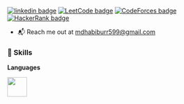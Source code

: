  <!-- <img align="center" src="https://github.com/samiunblack/samiunblack/blob/main/haeader-2.png" alt="header image"></img>
<p align="center">I'm a backend-focused software engineer with proficiency in frontend development and a passion for competitive programming.</p>

<br> -->

<!--  /-->

<a href="https://www.linkedin.com/in/habib599"><img src="https://img.shields.io/badge/LinkedIn-343A40?style=for-the-badge&logo=linkedin&logoColor=white" alt="linkedin badge"/></a>
<a href="https://leetcode.com/habib5899"><img src="https://img.shields.io/badge/LeetCode-343A40?style=for-the-badge&logo=leetcode&logoColor=white" alt="LeetCode badge"/></a>
<a href="https://codeforces.com/profile/habib_599"><img src="https://img.shields.io/badge/CodeForces-343A40?style=for-the-badge&logo=codeforces&logoColor=white" alt="CodeForces badge"/></a>
<a href="https://hackerrank.com/mdhabiburr599"><img src="https://img.shields.io/badge/HackerRank-343A40?style=for-the-badge&logo=hackerrank&logoColor=white" alt="HackerRank badge"/></a>


- 📬 Reach me out at mdhabiburr599@gmail.com

### 🚀 Skills

**Languages**

<a href="https://skillicons.dev">
    <img src="https://skillicons.dev/icons?i=c,cpp,python,mysql,tensorflow," height="45"/>
</a>

<br>

<!--
    <summary><h3>📊 Coding Stats</h3> (click to open)</summary>
    <img src="http://github-readme-streak-stats.herokuapp.com?user=Habib599&theme=github-dark" alt="github stats"/>
    



```txt
From: 20 April 2024 - To: 27 April 2024

No activity tracked
```


</details>

              - name: generate-snake-game-from-github-contribution-grid
                uses: Platane/snk@v3.2.0 --> 
            
